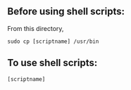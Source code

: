## Before using shell scripts:
From this directory,
```shell
sudo cp [scriptname] /usr/bin
```

## To use shell scripts:
```shell
[scriptname]
```

